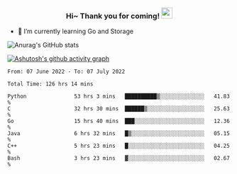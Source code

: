 <h3 align="center">
    Hi~ Thank you for coming!
    <img src="https://media.giphy.com/media/hvRJCLFzcasrR4ia7z/giphy.gif" width="25px">
</h3>

<!--
**pineapple-man/pineapple-man** is a ✨ _special_ ✨ repository because its `README.md` (this file) appears on your GitHub profile.

Here are some ideas to get you started:
- 🔭 I’m currently working on ...
- 🤔 I’m looking for help with ...
- 💬 Ask me about ...
- 📫 How to reach me: ...
- 😄 Pronouns: ...
- ⚡ Fun fact: 
- 👯 I’m looking to collaborate on kubernetes
-->
- 🌱 I’m currently learning Go and Storage


![Anurag's GitHub stats](https://github-readme-stats.vercel.app/api?username=pineapple-man&show_icons=true&theme=radical)


[![Ashutosh's github activity graph](https://activity-graph.herokuapp.com/graph?username=pineapple-man&bg_color=fffff0&color=708090&line=24292e&point=24292e&area=true&hide_border=true)](https://github.com/ashutosh00710/github-readme-activity-graph)

<!--START_SECTION:waka-->

```text
From: 07 June 2022 - To: 07 July 2022

Total Time: 126 hrs 14 mins

Python               53 hrs 3 mins   ██████████▒░░░░░░░░░░░░░░   41.83 %
C                    32 hrs 30 mins  ██████▒░░░░░░░░░░░░░░░░░░   25.63 %
Go                   15 hrs 40 mins  ███░░░░░░░░░░░░░░░░░░░░░░   12.36 %
Java                 6 hrs 32 mins   █▒░░░░░░░░░░░░░░░░░░░░░░░   05.15 %
C++                  5 hrs 23 mins   █░░░░░░░░░░░░░░░░░░░░░░░░   04.25 %
Bash                 3 hrs 23 mins   ▓░░░░░░░░░░░░░░░░░░░░░░░░   02.67 %
```

<!--END_SECTION:waka-->
